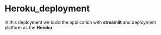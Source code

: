 # Heroku_deployment

in this deployment we build the application with **streamlit** and deployment platform as the **Heroku**
